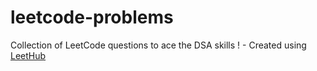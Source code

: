 # leetcode-problems
Collection of LeetCode questions to ace the DSA skills ! - Created using [LeetHub](https://github.com/QasimWani/LeetHub)

